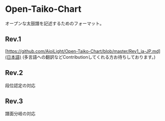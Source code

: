 # Open-Taiko-Chart
オープンな太鼓譜を記述するためのフォーマット。

## Rev.1

[https://github.com/AioiLight/Open-Taiko-Chart/blob/master/Rev1_ja-JP.md](日本語)
(多言語への翻訳などContributionしてくれる方お待ちしております。)

## Rev.2

段位認定の対応

## Rev.3

譜面分岐の対応
